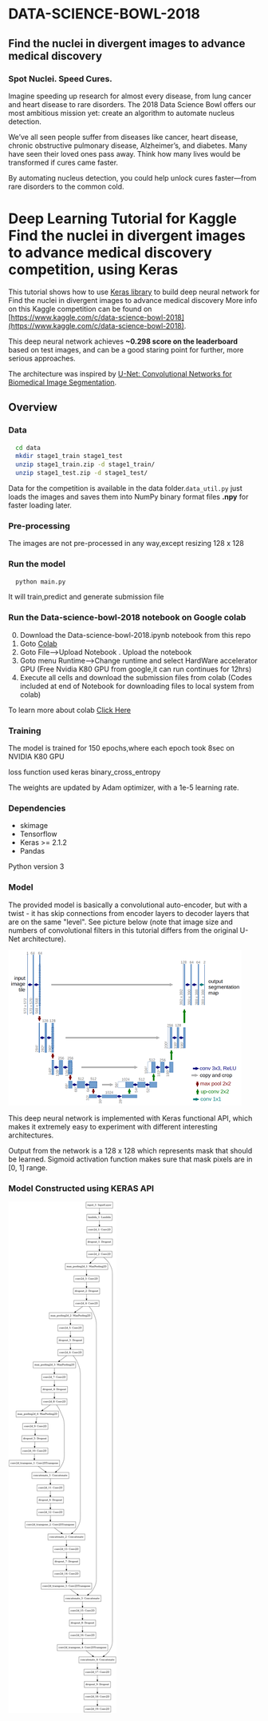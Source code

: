 # DATA-SCIENCE-BOWL-2018
## Find the nuclei in divergent images to advance medical discovery
### Spot Nuclei. Speed Cures.
  Imagine speeding up research for almost every disease, from lung cancer and heart disease to rare disorders. The 2018 Data Science Bowl   offers our most ambitious mission yet: create an algorithm to automate nucleus detection.

  We’ve all seen people suffer from diseases like cancer, heart disease, chronic obstructive pulmonary disease, Alzheimer’s, and diabetes.   Many have seen their loved ones pass away. Think how many lives would be transformed if cures came faster.

  By automating nucleus detection, you could help unlock cures faster—from rare disorders to the common cold. 
  
# Deep Learning Tutorial for Kaggle Find the nuclei in divergent images to advance medical discovery competition, using Keras

This tutorial shows how to use [Keras library](http://keras.io/) to build deep neural network for Find the nuclei in divergent images to advance medical discovery
More info on this Kaggle competition can be found on [https://www.kaggle.com/c/data-science-bowl-2018](https://www.kaggle.com/c/data-science-bowl-2018).

This deep neural network achieves **~0.298 score on the leaderboard** based on test images,
and can be a good staring point for further, more serious approaches.

The architecture was inspired by [U-Net: Convolutional Networks for Biomedical Image Segmentation](http://lmb.informatik.uni-freiburg.de/people/ronneber/u-net/).

## Overview

### Data
```bash
  cd data
  mkdir stage1_train stage1_test
  unzip stage1_train.zip -d stage1_train/
  unzip stage1_test.zip -d stage1_test/
```
Data for the competition is available in the data folder.```data_util.py``` just loads the images and saves them into NumPy binary format files **.npy** for faster loading later.

### Pre-processing
The images are not pre-processed in any way,except resizing 128 x 128

### Run the model
```bash
  python main.py
```
It will train,predict and generate submission file

### Run the Data-science-bowl-2018 notebook on Google colab
0) Download the Data-science-bowl-2018.ipynb notebook from this repo
1) Goto [Colab](https://colab.research.google.com)
2) Goto File-->Upload Notebook . Upload the notebook
3) Goto menu Runtime-->Change runtime and select HardWare accelerator GPU (Free Nvidia K80 GPU from google,it can run continues for 12hrs)
4) Execute all cells and download the submission files from colab (Codes included at end of Notebook for downloading files to local system from colab)

To learn more about colab [Click Here](https://medium.com/deep-learning-turkey/google-colab-free-gpu-tutorial-e113627b9f5d)

### Training
 The model is trained for 150 epochs,where each epoch took 8sec on NVIDIA K80 GPU
 
 loss function used keras binary_cross_entropy
 
 The weights are updated by Adam optimizer, with a 1e-5 learning rate.

### Dependencies
* skimage
* Tensorflow
* Keras >= 2.1.2
* Pandas
 
 Python version 3

### Model
 The provided model is basically a convolutional auto-encoder, but with a twist - it has skip connections from encoder layers to decoder layers that are on the same "level".
See picture below (note that image size and numbers of convolutional filters in this tutorial differs from the original U-Net architecture).

![img/u-net-architecture.png](u-net-architecture.png)

This deep neural network is implemented with Keras functional API, which makes it extremely easy to experiment with different interesting architectures.

Output from the network is a 128 x 128 which represents mask that should be learned. Sigmoid activation function
makes sure that mask pixels are in \[0, 1\] range.

### Model Constructed using KERAS API

<img src="model.png" alt="Model" height=50%/>

